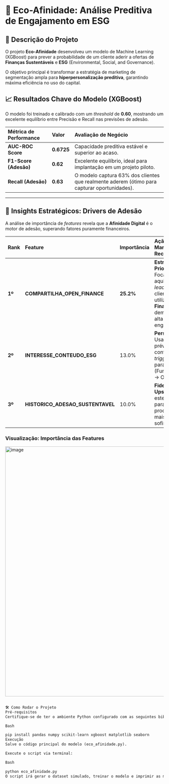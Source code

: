 # 🌿 Eco-Afinidade: Análise Preditiva de Engajamento em ESG

## 🎯 Descrição do Projeto

O projeto **Eco-Afinidade** desenvolveu um modelo de Machine Learning (XGBoost) para prever a probabilidade de um cliente aderir a ofertas de **Finanças Sustentáveis** e **ESG** (Environmental, Social, and Governance).

O objetivo principal é transformar a estratégia de marketing de segmentação ampla para **hiperpersonalização preditiva**, garantindo máxima eficiência no uso do capital.

## 📈 Resultados Chave do Modelo (XGBoost)

O modelo foi treinado e calibrado com um *threshold* de **0.60**, mostrando um excelente equilíbrio entre Precisão e Recall nas previsões de adesão.

| Métrica de Performance | Valor | Avaliação de Negócio |
| :--- | :--- | :--- |
| **AUC-ROC Score** | **0.6725** | Capacidade preditiva estável e superior ao acaso. |
| **F1-Score (Adesão)** | **0.62** | Excelente equilíbrio, ideal para implantação em um projeto piloto. |
| **Recall (Adesão)** | **0.63** | O modelo captura 63% dos clientes que realmente aderem (ótimo para capturar oportunidades). |

---

## 🌟 Insights Estratégicos: Drivers de Adesão

A análise de importância de *features* revela que a **Afinidade Digital** é o motor de adesão, superando fatores puramente financeiros.

| Rank | Feature | Importância | Ação de Marketing Recomendada |
| :--- | :--- | :--- | :--- |
| **1º** | **COMPARTILHA_OPEN_FINANCE** | **25.2%** | **Estratégia Prioritária:** Focar a aquisição de *leads* ESG em clientes que utilizam o **Open Finance**, pois demonstram alta confiança e engajamento. |
| **2º** | **INTERESSE_CONTEUDO_ESG** | 13.0% | **Personalização:** Usar o consumo prévio de conteúdo como *trigger* imediato para a oferta (Funil: Conteúdo $\rightarrow$ Oferta). |
| **3º** | **HISTORICO_ADESAO_SUSTENTAVEL** | 10.0% | **Fidelidade e Upsell:** Priorizar estes clientes para ofertas de produtos ESG mais sofisticados. |

### Visualização: Importância das Features

<img width="1440" height="795" alt="image" src="https://github.com/user-attachments/assets/c51f49d8-0986-45da-bd49-3fca0565e444" />


```markdown

🛠️ Como Rodar o Projeto
Pré-requisitos
Certifique-se de ter o ambiente Python configurado com as seguintes bibliotecas:

Bash

pip install pandas numpy scikit-learn xgboost matplotlib seaborn
Execução
Salve o código principal do modelo (eco_afinidade.py).

Execute o script via terminal:

Bash

python eco_afinidade.py
O script irá gerar o dataset simulado, treinar o modelo e imprimir as métricas finais.
